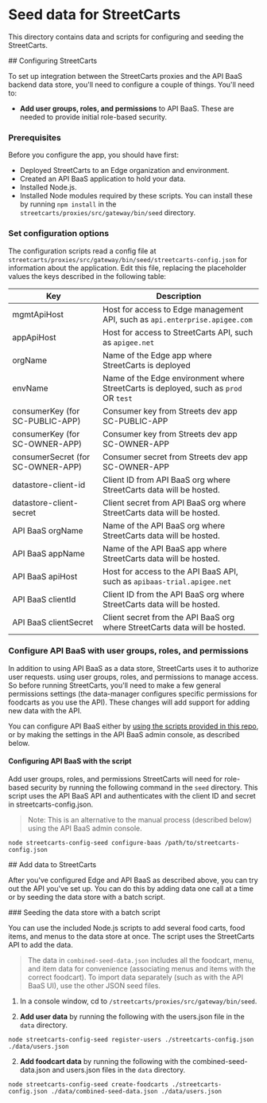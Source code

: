 # Seed data for StreetCarts

This directory contains data and scripts for configuring and seeding the StreetCarts.

<a name="configure" />
## Configuring StreetCarts

To set up integration between the StreetCarts proxies and the API BaaS backend data store, you'll need to configure a couple of things. You'll need to:

* **Add user groups, roles, and permissions** to API BaaS. These are needed to provide initial role-based security.

### Prerequisites

Before you configure the app, you should have first:

* Deployed StreetCarts to an Edge organization and environment.
* Created an API BaaS application to hold your data.
* Installed Node.js.
* Installed Node modules required by these scripts. You can install these by running `npm install` in the `streetcarts/proxies/src/gateway/bin/seed` directory. 

### Set configuration options

The configuration scripts read a config file at `streetcarts/proxies/src/gateway/bin/seed/streetcarts-config.json` for information about the application. Edit this file, replacing the placeholder values the keys described in the following table:

| Key | Description |
| --- | --- |
| mgmtApiHost | Host for access to Edge management API, such as `api.enterprise.apigee.com` |
| appApiHost | Host for access to StreetCarts API, such as `apigee.net` |
| orgName | Name of the Edge app where StreetCarts is deployed |
| envName | Name of the Edge environment where StreetCarts is deployed, such as `prod` OR `test` |
| consumerKey (for SC-PUBLIC-APP) | Consumer key from Streets dev app SC-PUBLIC-APP |
| consumerKey (for SC-OWNER-APP) | Consumer key from Streets dev app SC-OWNER-APP |
| consumerSecret (for SC-OWNER-APP) | Consumer secret from Streets dev app SC-OWNER-APP |
| datastore-client-id | Client ID from API BaaS org where StreetCarts data will be hosted. |
| datastore-client-secret | Client secret from API BaaS org where StreetCarts data will be hosted. |
| API BaaS orgName | Name of the API BaaS org where StreetCarts data will be hosted. |
| API BaaS appName | Name of the API BaaS app where StreetCarts data will be hosted. |
| API BaaS apiHost | Host for access to the API BaaS API, such as `apibaas-trial.apigee.net` |
| API BaaS clientId | Client ID from the API BaaS org where StreetCarts data will be hosted.  |
| API BaaS clientSecret | Client secret from the API BaaS org where StreetCarts data will be hosted. |

### Configure API BaaS with user groups, roles, and permissions

In addition to using API BaaS as a data store, StreetCarts uses it to authorize user requests. using user groups, roles, and permissions to manage access. So before running StreetCarts, you'll need to make a few general permissions settings (the data-manager configures specific permissions for foodcarts as you use the API). These changes will add support for adding new data with the API.

You can configure API BaaS either by [using the scripts provided in this repo](https://github.com/apigee/streetcarts/tree/master/streetcarts/proxies/src/gateway/bin/seed), or by making the settings in the API BaaS admin console, as described below.

#### Configuring API BaaS with the script

Add user groups, roles, and permissions StreetCarts will need for role-based security by running the following command in the `seed` directory. This script uses the API BaaS API and authenticates with the client ID and secret in streetcarts-config.json.

> Note: This is an alternative to the manual process (described below) using the API BaaS admin console.

 ```
node streetcarts-config-seed configure-baas /path/to/streetcarts-config.json
```

<a name="add-data" />
## Add data to StreetCarts

After you've configured Edge and API BaaS as described above, you can try out the API you've set up. You can do this by adding data one call at a time or by seeding the data store with a batch script.

<a name="seed" />
### Seeding the data store with a batch script

You can use the included Node.js scripts to add several food carts, food items, and menus to the data store at once. The script uses the StreetCarts API to add the data.

> The data in `combined-seed-data.json` includes all the foodcart, menu, and item data for convenience (associating menus and items with the correct foodcart). To import data separately (such as with the API BaaS UI), use the other JSON seed files.

1. In a console window, cd to `/streetcarts/proxies/src/gateway/bin/seed`.

1. **Add user data** by running the following with the users.json file in the `data` directory.

 ```
node streetcarts-config-seed register-users ./streetcarts-config.json ./data/users.json
```

2. **Add foodcart data** by running the following with the combined-seed-data.json and users.json files in the `data` directory. 

 ```
node streetcarts-config-seed create-foodcarts ./streetcarts-config.json ./data/combined-seed-data.json ./data/users.json
```

